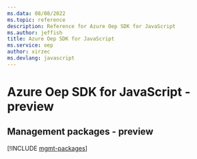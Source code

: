 ```yaml
---
ms.data: 08/08/2022
ms.topic: reference
description: Reference for Azure Oep SDK for JavaScript
ms.author: jeffish
title: Azure Oep SDK for JavaScript
ms.service: oep
author: xirzec
ms.devlang: javascript
---
```

# Azure Oep SDK for JavaScript - preview

## Management packages - preview
[!INCLUDE [mgmt-packages](oep-mgmt-index.md)]